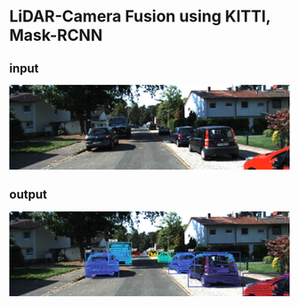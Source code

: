 # LiDAR-Camera Fusion using KITTI, Mask-RCNN

## input
![input](/download1.png)

## output
![output](/download2.png)
